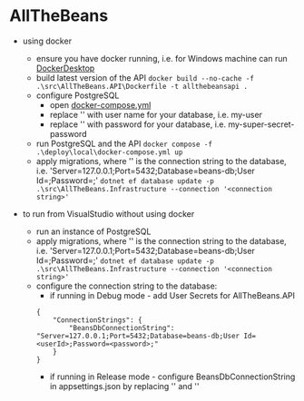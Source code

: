 # AllTheBeans

- using docker
    - ensure you have docker running, i.e. for Windows machine can run [DockerDesktop](https://docs.docker.com/desktop/setup/install/windows-install/)
    - build latest version of the API
    ```docker build --no-cache -f .\src\AllTheBeans.API\Dockerfile -t allthebeansapi .```
    - configure PostgreSQL
        - open [docker-compose.yml](.\deploy\local\docker-compose.yml)
        - replace '<userId>' with user name for your database, i.e. my-user
        - replace '<password>' with password for your database, i.e. my-super-secret-password
    - run PostgreSQL and the API
    ```docker compose -f .\deploy\local\docker-compose.yml up```
    - apply migrations, where '<connection string>' is the connection string to the database, i.e. 'Server=127.0.0.1;Port=5432;Database=beans-db;User Id=<userId>;Password=<password>;'
    ```dotnet ef database update -p .\src\AllTheBeans.Infrastructure --connection '<connection string>'```

- to run from VisualStudio without using docker
    - run an instance of PostgreSQL
    - apply migrations, where '<connection string>' is the connection string to the database, i.e. 'Server=127.0.0.1;Port=5432;Database=beans-db;User Id=<userId>;Password=<password>;'
    ```dotnet ef database update -p .\src\AllTheBeans.Infrastructure --connection '<connection string>'```
    - configure the connection string to the database:
        - if running in Debug mode - add User Secrets for AllTheBeans.API
        ```
        {
            "ConnectionStrings": {
                "BeansDbConnectionString": "Server=127.0.0.1;Port=5432;Database=beans-db;User Id=<userId>;Password=<password>;"
            }
        }
        ```
        - if running in Release mode - configure BeansDbConnectionString in appsettings.json by replacing '<userId>' and '<password>'